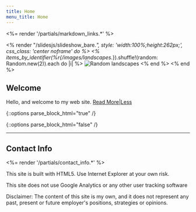 ```yaml
---
title: Home
menu_title: Home
---
```

<%= render '/partials/markdown_links.*' %>

<% render "/slidesjs/slideshow_bare.*", style: 'width:100%;height:262px;', css_class: 'center noframe' do %>
  <% items_by_identifier(%r{/images/landscapes.*}).shuffle!(random: Random.new(2)).each do |i| %>
    <img class='slide' src="<%= relative_path_to i %>" title="Photography by De'Lynne Salley. All rights reserved." alt="Random landscapes" />
  <% end %>
<% end %>

## Welcome

Hello, and welcome to my web site.
<a href="#" class="text_toggle" onclick="toggle_visibility();">Read More|Less</a>

{::options parse_block_html="true" /}
<div id="more_content" style="display:none">
##### Current Employment
I am a Senior Engineer with Comcast's Technology and Product Development organization (T&P).

  Within T&P's vast hierarchy of functions exists the Applications Management Tools Team consisting of seven Developers (including myself), a Manager and a Business Analyst. We're building Configuration Management Database systems that track configuration and network topology information for the 3000+ Applications and 300K+ Devices used within T&P.

  Our development stack includes [Ruby on Rails][Rails]{:target="_blank"} 3.2 and 4.1. We use [Chef][Chef]{:target="_blank"}, [Unicorn][Unicorn]{:target="_blank"} and [Capistrano][Capistrano]{:target="_blank"} to configure and run our servers. Front-end technology includes [jQuery][jQuery]{:target="_blank"} and [Twitter Bootstrap][TwitterBootstrap]{:target="_blank"} (with an [Ember.js][Ember]{:target="_blank"} update under development), and our backend databases are [MySQL][MySQL]{:target="_blank"} and [Oracle][Oracle]{:target="_blank"}. We do a *lot* of API work as we talk to over a dozen databases within the T&P community. Version control and [Continuous Integration][CI] of the Rails code base are handled by [Git][Git]{:target="_blank"}, [Bamboo][Bamboo]{:target="_blank"} and [Jenkins][Jenkins]{:target="_blank"}.

  We are very much a [DevOps][DevOps]{:target="_blank"} team, and we use a slightly modified [Rally Software][Rally]{:target="_blank"} ALM platform to support a [ScrumBan][ScrumBan]{:target="_blank"} [Agile][Agile]{:target="_blank"} methodology. We release new code on a two week iteration cycle.

  For information about my work experience at previous employers, please see my [Professional](/professional/) page.

##### Academia
I hold a Bachelor of Science degree in Electrical Engineering and a Doctorate in Computer Science. Please see my [Academic](/academic/) page for more details pertaining to my educational background.

##### C'Est Moi!
There is some additional background information about me on the [About](/about/) page.

##### Blogging
I occasionally write about techno-social-political issues on my [Blog](/blog/). My political philosophy is best described as Redneck Anarchist(1). You've been warned. ![smiley1](/images/other/biggrin.gif)

Best Regards,<br />
Chris

</div>

<div id="footnote1" class="footnotes" style="display:none">
(1)OK, it's actually [this][Anarcho-capitalism]{:target="_blank"}
</div>

{::options parse_block_html="false" /}

----

## Contact Info

<%= render '/partials/contact_info.*' %>

<div class="banner">
  <p>This site is built with HTML5. Use Internet Explorer at your own
  risk.</p>
</div>

<div class="banner">
  <p>This site does not use Google Analytics or any other user tracking software</p>
</div>

<div class="banner">
<p>Disclaimer: The content of this site is my own, and it does not represent any past, present or future employer's positions, strategies or opinions.</p>
</div>

<script>
function toggle_visibility() {
var e = document.getElementById("more_content");
e.style.display = ((e.style.display!='none') ? 'none' : 'block');
var e = document.getElementById("footnote1");
e.style.display = ((e.style.display!='none') ? 'none' : 'block');
}
</script>
